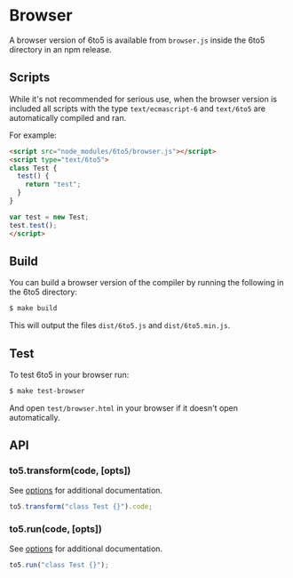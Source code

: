 # Browser

A browser version of 6to5 is available from `browser.js` inside the 6to5
directory in an npm release.

## Scripts

While it's not recommended for serious use, when the browser version is included
all scripts with the type `text/ecmascript-6` and `text/6to5` are automatically
compiled and ran.

For example:

```html
<script src="node_modules/6to5/browser.js"></script>
<script type="text/6to5">
class Test {
  test() {
    return "test";
  }
}

var test = new Test;
test.test();
</script>
```

## Build

You can build a browser version of the compiler by running the following in the
6to5 directory:

```sh
$ make build
```

This will output the files `dist/6to5.js` and `dist/6to5.min.js`.

## Test

To test 6to5 in your browser run:

```sh
$ make test-browser
```

And open `test/browser.html` in your browser if it doesn't open automatically.

## API

### to5.transform(code, [opts])

See [options](usage.md#options) for additional documentation.

```javascript
to5.transform("class Test {}").code;
```

### to5.run(code, [opts])

See [options](usage.md#options) for additional documentation.

```javascript
to5.run("class Test {}");
```
